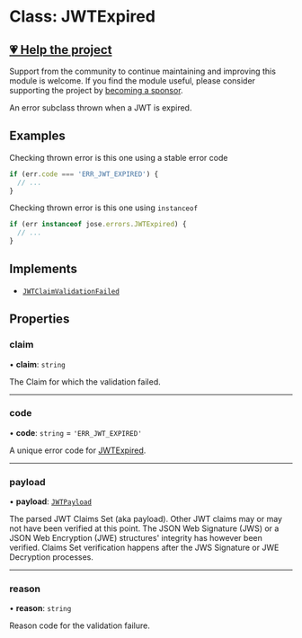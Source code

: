 # Class: JWTExpired

## [💗 Help the project](https://github.com/sponsors/panva)

Support from the community to continue maintaining and improving this module is welcome. If you find the module useful, please consider supporting the project by [becoming a sponsor](https://github.com/sponsors/panva).

An error subclass thrown when a JWT is expired.

## Examples

Checking thrown error is this one using a stable error code

```js
if (err.code === 'ERR_JWT_EXPIRED') {
  // ...
}
```

Checking thrown error is this one using `instanceof`

```js
if (err instanceof jose.errors.JWTExpired) {
  // ...
}
```

## Implements

- [`JWTClaimValidationFailed`](JWTClaimValidationFailed.md)

## Properties

### claim

• **claim**: `string`

The Claim for which the validation failed.

***

### code

• **code**: `string` = `'ERR_JWT_EXPIRED'`

A unique error code for [JWTExpired](JWTExpired.md).

***

### payload

• **payload**: [`JWTPayload`](../../../types/interfaces/JWTPayload.md)

The parsed JWT Claims Set (aka payload). Other JWT claims may or may not have been verified at
this point. The JSON Web Signature (JWS) or a JSON Web Encryption (JWE) structures' integrity
has however been verified. Claims Set verification happens after the JWS Signature or JWE
Decryption processes.

***

### reason

• **reason**: `string`

Reason code for the validation failure.
